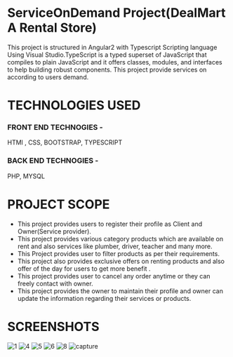 # ServiceOnDemand Project(DealMart A Rental Store)
 This project is structured in Angular2 with Typescript Scripting language Using Visual Studio.TypeScript is a typed superset of JavaScript that
 compiles to plain JavaScript and it offers classes, modules, and interfaces to help building robust components.
 This project provide services on according to users demand. 
 
# TECHNOLOGIES USED
<h3>FRONT END TECHNOGIES -</h3>
HTMl , CSS, BOOTSTRAP, TYPESCRIPT<br/>
<h3>BACK END TECHNOGIES -</h3>
   PHP, MYSQL <br/>
   
# PROJECT SCOPE
<ul>
<li>This project provides users to register their profile as Client and Owner(Service provider).</li>
<li>This project provides various category products which are available on rent and also services like plumber, driver, teacher and many more.
</li>
<li>This Project provides user to filter products as per their requirements.</li>
<li> This project also provides exclusive offers on renting products and also offer of the day for users to  get more benefit .</li>
<li>This project provides user to cancel any order anytime or they can freely contact with owner.</li>
<li>This project provides the owner to maintain their profile and owner can update the information regarding their services or products.</li>

</ul>



# SCREENSHOTS
![1](https://user-images.githubusercontent.com/16289294/29679605-b3f2cc00-891f-11e7-95ae-2bc8f25181d4.PNG)
![4](https://user-images.githubusercontent.com/16289294/29679615-b9a5308e-891f-11e7-9f66-3fbe3d07eaf5.JPG)
![5](https://user-images.githubusercontent.com/16289294/29679619-bbda008c-891f-11e7-87c6-b4ded8df9644.JPG)
![6](https://user-images.githubusercontent.com/16289294/29679623-bdba01e0-891f-11e7-8865-0b7a261f3914.JPG)
![8](https://user-images.githubusercontent.com/16289294/29679625-bf87ee38-891f-11e7-995f-9b1c364c6461.JPG)
![capture](https://user-images.githubusercontent.com/16289294/29679650-d3d45070-891f-11e7-995a-e0568e680ebf.PNG)

